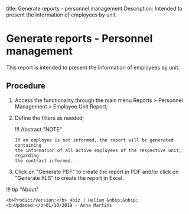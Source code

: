 title: Generate reports - personnel management
Description: Intended to present the information of employees by unit.
# Generate reports - Personnel management

This report is intended to present the information of employees by unit.

Procedure
-------------

1.  Access the functionality through the main menu Reports \> Personnel
    Management \> Employee Unit Report;

2.  Define the filters as needed;


    !!! Abstract "NOTE"

        If an employee is not informed, the report will be generated containing
        the information of all active employees of the respective unit, regarding
        the contract informed.    

3.  Click on "Generate PDF" to create the report in PDF and/or click on
    "Generate XLS" to create the report in Excel.

!!! tip "About"

    <b>Product/Version:</b> 4biz | Helium &nbsp;&nbsp;
    <b>Updated:</b>01/10/2019 - Anna Martins
